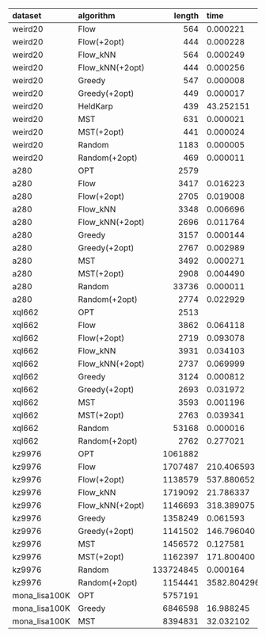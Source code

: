 | dataset       | algorithm       |    length | time        |   dimension |   2opt_iters |
|:--------------|:----------------|----------:|:------------|------------:|-------------:|
| weird20       | Flow            |       564 | 0.000221    |          20 |            0 |
| weird20       | Flow(+2opt)     |       444 | 0.000228    |          20 |            9 |
| weird20       | Flow_kNN        |       564 | 0.000249    |          20 |            0 |
| weird20       | Flow_kNN(+2opt) |       444 | 0.000256    |          20 |            9 |
| weird20       | Greedy          |       547 | 0.000008    |          20 |            0 |
| weird20       | Greedy(+2opt)   |       449 | 0.000017    |          20 |           15 |
| weird20       | HeldKarp        |       439 | 43.252151   |          20 |            0 |
| weird20       | MST             |       631 | 0.000021    |          20 |            0 |
| weird20       | MST(+2opt)      |       441 | 0.000024    |          20 |           13 |
| weird20       | Random          |      1183 | 0.000005    |          20 |            0 |
| weird20       | Random(+2opt)   |       469 | 0.000011    |          20 |           47 |
| a280          | OPT             |      2579 |             |         280 |            0 |
| a280          | Flow            |      3417 | 0.016223    |         280 |            0 |
| a280          | Flow(+2opt)     |      2705 | 0.019008    |         280 |           66 |
| a280          | Flow_kNN        |      3348 | 0.006696    |         280 |            0 |
| a280          | Flow_kNN(+2opt) |      2696 | 0.011764    |         280 |           82 |
| a280          | Greedy          |      3157 | 0.000144    |         280 |            0 |
| a280          | Greedy(+2opt)   |      2767 | 0.002989    |         280 |           57 |
| a280          | MST             |      3492 | 0.000271    |         280 |            0 |
| a280          | MST(+2opt)      |      2908 | 0.004490    |         280 |           80 |
| a280          | Random          |     33736 | 0.000011    |         280 |            0 |
| a280          | Random(+2opt)   |      2774 | 0.022929    |         280 |         1368 |
| xql662        | OPT             |      2513 |             |         662 |            0 |
| xql662        | Flow            |      3862 | 0.064118    |         662 |            0 |
| xql662        | Flow(+2opt)     |      2719 | 0.093078    |         662 |          267 |
| xql662        | Flow_kNN        |      3931 | 0.034103    |         662 |            0 |
| xql662        | Flow_kNN(+2opt) |      2737 | 0.069999    |         662 |          301 |
| xql662        | Greedy          |      3124 | 0.000812    |         662 |            0 |
| xql662        | Greedy(+2opt)   |      2693 | 0.031972    |         662 |          116 |
| xql662        | MST             |      3593 | 0.001196    |         662 |            0 |
| xql662        | MST(+2opt)      |      2763 | 0.039341    |         662 |          237 |
| xql662        | Random          |     53168 | 0.000016    |         662 |            0 |
| xql662        | Random(+2opt)   |      2762 | 0.277021    |         662 |         3945 |
| kz9976        | OPT             |   1061882 |             |        9976 |            0 |
| kz9976        | Flow            |   1707487 | 210.406593  |        9976 |            0 |
| kz9976        | Flow(+2opt)     |   1138579 | 537.880652  |        9976 |         5619 |
| kz9976        | Flow_kNN        |   1719092 | 21.786337   |        9976 |            0 |
| kz9976        | Flow_kNN(+2opt) |   1146693 | 318.389075  |        9976 |         6231 |
| kz9976        | Greedy          |   1358249 | 0.061593    |        9976 |            0 |
| kz9976        | Greedy(+2opt)   |   1141502 | 146.796040  |        9976 |         3340 |
| kz9976        | MST             |   1456572 | 0.127581    |        9976 |            0 |
| kz9976        | MST(+2opt)      |   1162397 | 171.800400  |        9976 |         4638 |
| kz9976        | Random          | 133724845 | 0.000164    |        9976 |            0 |
| kz9976        | Random(+2opt)   |   1154441 | 3582.804296 |        9976 |       119612 |
| mona_lisa100K | OPT             |   5757191 |             |      100000 |            0 |
| mona_lisa100K | Greedy          |   6846598 | 16.988245   |      100000 |            0 |
| mona_lisa100K | MST             |   8394831 | 32.032102   |      100000 |            0 |